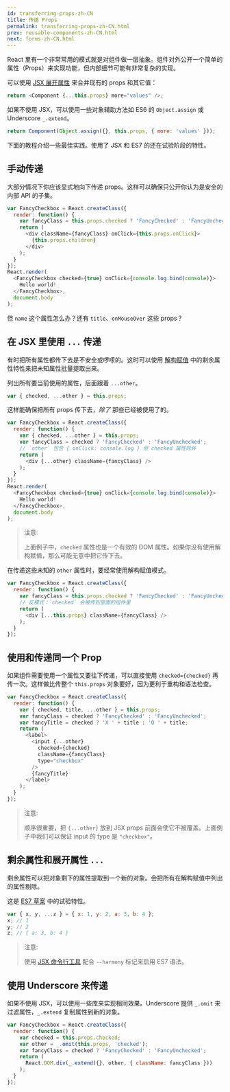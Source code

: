 ```yaml
---
id: transferring-props-zh-CN
title: 传递 Props
permalink: transferring-props-zh-CN.html
prev: reusable-components-zh-CN.html
next: forms-zh-CN.html
---
```


React 里有一个非常常用的模式就是对组件做一层抽象。组件对外公开一个简单的属性（Props）来实现功能，但内部细节可能有非常复杂的实现。

可以使用 [JSX 展开属性](/react/docs/jsx-spread-zh-CN.html) 来合并现有的 props 和其它值：

```javascript
return <Component {...this.props} more="values" />;
```

如果不使用 JSX，可以使用一些对象辅助方法如 ES6 的 `Object.assign` 或 Underscore `_.extend`。

```javascript
return Component(Object.assign({}, this.props, { more: 'values' }));
```

下面的教程介绍一些最佳实践。使用了 JSX 和 ES7 的还在试验阶段的特性。


## 手动传递

大部分情况下你应该显式地向下传递 props。这样可以确保只公开你认为是安全的内部 API 的子集。

```javascript
var FancyCheckbox = React.createClass({
  render: function() {
    var fancyClass = this.props.checked ? 'FancyChecked' : 'FancyUnchecked';
    return (
      <div className={fancyClass} onClick={this.props.onClick}>
        {this.props.children}
      </div>
    );
  }
});
React.render(
  <FancyCheckbox checked={true} onClick={console.log.bind(console)}>
    Hello world!
  </FancyCheckbox>,
  document.body
);
```

但 `name` 这个属性怎么办？还有 `title`、`onMouseOver` 这些 props？


## 在 JSX 里使用 `...` 传递

有时把所有属性都传下去是不安全或啰嗦的。这时可以使用 [解构赋值](https://developer.mozilla.org/en-US/docs/Web/JavaScript/Reference/Operators/Destructuring_assignment) 中的剩余属性特性来把未知属性批量提取出来。

列出所有要当前使用的属性，后面跟着 `...other`。

```javascript
var { checked, ...other } = this.props;
```

这样能确保把所有 props 传下去，*除了* 那些已经被使用了的。

```javascript
var FancyCheckbox = React.createClass({
  render: function() {
    var { checked, ...other } = this.props;
    var fancyClass = checked ? 'FancyChecked' : 'FancyUnchecked';
    // `other` 包含 { onClick: console.log } 但 checked 属性除外
    return (
      <div {...other} className={fancyClass} />
    );
  }
});
React.render(
  <FancyCheckbox checked={true} onClick={console.log.bind(console)}>
    Hello world!
  </FancyCheckbox>,
  document.body
);
```

> 注意:
> 
> 上面例子中，`checked` 属性也是一个有效的 DOM 属性。如果你没有使用解构赋值，那么可能无意中把它传下去。

在传递这些未知的 `other` 属性时，要经常使用解构赋值模式。

```javascript
var FancyCheckbox = React.createClass({
  render: function() {
    var fancyClass = this.props.checked ? 'FancyChecked' : 'FancyUnchecked';
    // 反模式：`checked` 会被传到里面的组件里
    return (
      <div {...this.props} className={fancyClass} />
    );
  }
});
```


## 使用和传递同一个 Prop

如果组件需要使用一个属性又要往下传递，可以直接使用 `checked={checked}` 再传一次。这样做比传整个 `this.props` 对象要好，因为更利于重构和语法检查。

```javascript
var FancyCheckbox = React.createClass({
  render: function() {
    var { checked, title, ...other } = this.props;
    var fancyClass = checked ? 'FancyChecked' : 'FancyUnchecked';
    var fancyTitle = checked ? 'X ' + title : 'O ' + title;
    return (
      <label>
        <input {...other}
          checked={checked}
          className={fancyClass}
          type="checkbox"
        />
        {fancyTitle}
      </label>
    );
  }
});
```

> 注意:
> 
> 顺序很重要，把 `{...other}` 放到 JSX props 前面会使它不被覆盖。上面例子中我们可以保证 input 的 type 是 `"checkbox"`。


## 剩余属性和展开属性 `...`

剩余属性可以把对象剩下的属性提取到一个新的对象。会把所有在解构赋值中列出的属性剔除。

这是 [ES7 草案](https://github.com/sebmarkbage/ecmascript-rest-spread) 中的试验特性。

```javascript
var { x, y, ...z } = { x: 1, y: 2, a: 3, b: 4 };
x; // 1
y; // 2
z; // { a: 3, b: 4 }
```

> 注意:
>
> 使用 [JSX 命令行工具](http://npmjs.org/package/react-tools) 配合 `--harmony` 标记来启用 ES7 语法。


## 使用 Underscore 来传递

如果不使用 JSX，可以使用一些库来实现相同效果。Underscore 提供 `_.omit` 来过滤属性，`_.extend` 复制属性到新的对象。

```javascript
var FancyCheckbox = React.createClass({
  render: function() {
    var checked = this.props.checked;
    var other = _.omit(this.props, 'checked');
    var fancyClass = checked ? 'FancyChecked' : 'FancyUnchecked';
    return (
      React.DOM.div(_.extend({}, other, { className: fancyClass }))
    );
  }
});
```
